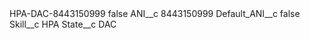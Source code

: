 <?xml version="1.0" encoding="UTF-8"?>
<CustomMetadata xmlns="http://soap.sforce.com/2006/04/metadata" xmlns:xsi="http://www.w3.org/2001/XMLSchema-instance" xmlns:xsd="http://www.w3.org/2001/XMLSchema">
    <label>HPA-DAC-8443150999</label>
    <protected>false</protected>
    <values>
        <field>ANI__c</field>
        <value xsi:type="xsd:string">8443150999</value>
    </values>
    <values>
        <field>Default_ANI__c</field>
        <value xsi:type="xsd:boolean">false</value>
    </values>
    <values>
        <field>Skill__c</field>
        <value xsi:type="xsd:string">HPA</value>
    </values>
    <values>
        <field>State__c</field>
        <value xsi:type="xsd:string">DAC</value>
    </values>
</CustomMetadata>
